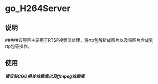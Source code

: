 # go_H264Server

## 说明
 #####该项目主要用于RTSP视频流处理，将rtp包解析成图片以及将图片合成到rtp包等操作。
 
 ## 使用
 
 ##### 请安装CGO相关依赖库以及ffmpeg依赖库
 